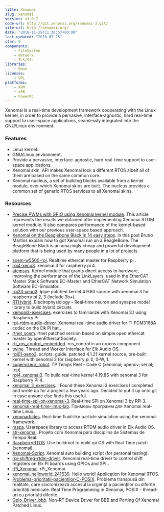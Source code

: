 ```yaml
---
title: Xenomai
slug: xenomai
version: v3.0.7
code-url: http://git.xenomai.org/xenomai-3.git/
site-url: http://xenomai.org/
date: "2016-11-29T11:36:57+00:00"
last-updated: "2018-07-25"
star: 0
components:
    - FileSystem
    - Network
    - TLS/SSL
libraries:
    - None
licenses:
    - GPL
platforms:
    - ARM
    - x86
    - PowerPC
---
```

Xenomai is a real-time development framework cooperating with the Linux kernel, in order to provide a pervasive, interface-agnostic, hard real-time support to user-space applications, seamlessly integrated into the GNU/Linux environment.

<!--more-->

### Features

- Linux kernel.
- GNU/Linux environment.
- Provide a pervasive, interface-agnostic, hard real-time support to user-space applications.
- Xenomai skin, API makes Xenomai look a different RTOS albeit all of them are based on the same common core.
- Xenomai nucleus, a set of building blocks available from a kernel module, over which Xenomai skins are built. The nucleus provides a common set of generic RTOS services to all Xenomai skins.

### Resources

- [Precise PWMs with GPIO using Xenomai kernel module](http://veter-project.blogspot.com/2012/04/precise-pwms-with-gpio-using-xenomai.html). This article represents the results we obtained after implementing Xenomai RTDM kernel module. It also compares performance of the kernel-based solution with our previous user-space based approach.
- [Xenomai on the Beaglebone Black in 14 easy steps](http://brunosmartins.info/xenomai-on-the-beaglebone-black-in-14-easy-steps/). In this post Bruno Martins explain how to got Xenomai run on a BeagleBone. The BeagleBone Black is an amazingly cheap and powerful development platform that is being used by many people in a lot of projects.
<!--github-projects-->
- [soem-w5500-rpi](https://github.com/thanhtam-h/soem-w5500-rpi). Realtime ethercat master for Raspberry pi .
- [rpi4-xeno3](https://github.com/thanhtam-h/rpi4-xeno3). xenomai 3 for raspberry pi 4.
- [atemsys](https://github.com/acontis/atemsys). Kernel module that grants direct access to hardware, improving the performance of the LinkLayers, used in the EtherCAT Master Stack Software EC-Master and EtherCAT Network Simulation Software EC-Simulator..
- [rpi23-xeno3](https://github.com/thanhtam-h/rpi23-xeno3). Ipipe patched kernel 4.9.80 source with xenomai 3 for raspberry pi 2, 3 (include 3b+).
- [RTHybrid](https://github.com/GNB-UAM/RTHybrid). Electrophysiology - Real-time neuron and synapse model library to build hybrid circuits.
- [xemoai3-exercises](https://github.com/m-tartari/xemoai3-exercises).  exercises to familiarize with Xenomai 3.1 using Raspberry Pi.
- [rpi-rtdm-audio-driver](https://github.com/elk-audio/rpi-rtdm-audio-driver). Xenomai real-time audio driver for TI PCM3168A codec on the Elk Pi hat..
- [rtnet_soem](https://github.com/saga0619/rtnet_soem). rtnet patched version based on simple open ethercat master by openEthercatSociety.
- [rtt_ros_control_embedded](https://github.com/kuka-isir/rtt_ros_control_embedded). ros_control in an orocos component.
- [twine](https://github.com/elk-audio/twine). Thread and Worker Interface for Elk Audio OS.
- [rpi01-xeno3](https://github.com/thanhtam-h/rpi01-xeno3). scripts, guide, patched 4.1.21 kernel source, pre-built kernel with xenomai 3 for raspberry pi 0, 0-W, 1.
- [superviseur_robot](https://github.com/INSA-GEI/superviseur_robot). TP Temps Reel - Code C (xenomai; opencv; serial; tcp).
- [rpi4_xenomai3](https://github.com/shkwon98/rpi4_xenomai3). To build real-time kernel 4.19.86 with xenomai 3 for Raspberry Pi 4..
- [xenomai_3_exercises](https://github.com/besp9510/xenomai_3_exercises). I Found these Xenomai 3 exercises I completed and wrote up for a project a few years ago. Decided to put it up onto git in case anyone else finds this useful.
- [real-time-spi-on-xenomai-3](https://github.com/AirlabRay/real-time-spi-on-xenomai-3). Real-time SPI on Xenomai 3 by RPi 3.
- [xenomai-real-time-linux-lab](https://github.com/gusenov/xenomai-real-time-linux-lab). Примеры программ для Xenomai real-time Linux..
- [xenoparticles](https://github.com/tentone/xenoparticles). Real-time fluid-like particle simulation using the xenomai framework..
- [raspa](https://github.com/elk-audio/raspa). Userspace library to access RTDM audio driver in Elk Audio OS.
- [str-xenomai](https://github.com/rafaael1/str-xenomai). Projeto com Xenomai para disciplina de Sistemas de Tempo Real.
- [RaspberryRTOS](https://github.com/Austinsuyoyo/RaspberryRTOS). Use buildroot to build rpi OS with Real Time patch (xenomai).
- [Xenomai-Script](https://github.com/realteck-ky/Xenomai-Script). Xenomai auto building script (for personal testing).
- [rpi-shiftreg-rtdm-driver](https://github.com/elk-audio/rpi-shiftreg-rtdm-driver). Xenomai real-time driver to control shift registers on Elk Pi boards using GPIOs and SPI..
- [rPi_Xenomai](https://github.com/George117/rPi_Xenomai). rPi_Xenomai.
- [xenomai_helloworld_241639](https://github.com/chudoklates/xenomai_helloworld_241639). Hello world! Application for Xenomai RTOS.
- [Problema-prioritatii-pacientilor-C-POSIX](https://github.com/florin-daniel-marin/Problema-prioritatii-pacientilor-C-POSIX). Problema transpusă din realitate, care sincronizează accesul la urgență a pacienților cu diferite priorități medicale. Real Time Programming in Xenomai, POSIX - thread-uri cu priorități diferite..
- [Gpio_Driver_bbb](https://github.com/vivek357/Gpio_Driver_bbb). Non-RT Device Driver for BBB and Porting Of Xenomai Patched Linux.
